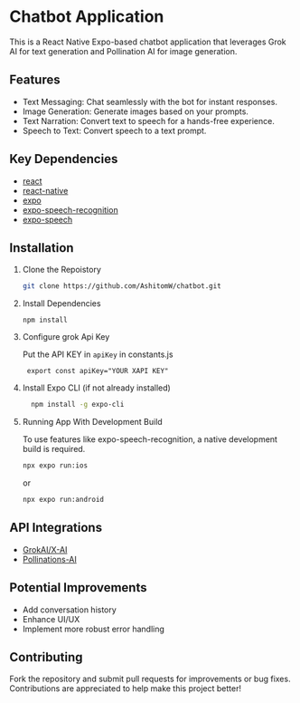 # Chatbot Application
This is a React Native Expo-based chatbot application that leverages Grok AI for text generation and Pollination AI for image generation.

## Features
- Text Messaging: Chat seamlessly with the bot for instant responses.
- Image Generation: Generate images based on your prompts.
- Text Narration: Convert text to speech for a hands-free experience.
- Speech to Text: Convert speech to a text prompt.

## Key Dependencies



-  [react](https://reactjs.org/)
-  [react-native](https://reactnative.dev/)
-  [expo](https://expo.dev/)
-  [expo-speech-recognition](https://docs.expo.dev/versions/latest/sdk/speech-recognition/)
-  [expo-speech](https://docs.expo.dev/versions/latest/sdk/speech/)




## Installation

1. Clone the Repoistory
   
   ```bash
   git clone https://github.com/AshitomW/chatbot.git

2. Install Dependencies

   ```
   npm install
   ```

3. Configure grok Api Key

    Put the API KEY in `apiKey` in constants.js
     ```
      export const apiKey="YOUR XAPI KEY"
     ```
4. Install Expo CLI (if not already installed)

   ```bash
     npm install -g expo-cli
5. Running App With Development Build

   To use features like expo-speech-recognition, a native development build is required.
   ```bash
   npx expo run:ios
   ```
   or
   ```bash
   npx expo run:android

## API Integrations
- [GrokAI/X-AI](https://x.ai/)
- [Pollinations-AI](https://pollinations.ai/)


## Potential Improvements

- Add conversation history
- Enhance UI/UX
- Implement more robust error handling

## Contributing

Fork the repository and submit pull requests for improvements or bug fixes. Contributions are appreciated to help make this project better!

